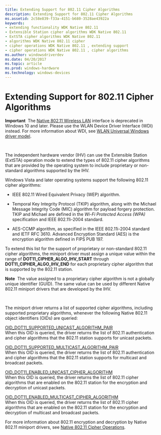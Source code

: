 ```yaml
---
title: Extending Support for 802.11 Cipher Algorithms
description: Extending Support for 802.11 Cipher Algorithms
ms.assetid: 2c58e839-f33a-4151-b680-3528ae43922a
keywords:
- extending functionality WDK Native 802.11
- Extensible Station cipher algorithms WDK Native 802.11
- ExtSTA cipher algorithms WDK Native 802.11
- algorithms WDK Native 802.11 cipher
- cipher operations WDK Native 802.11 , extending support
- cipher operations WDK Native 802.11 , cipher algorithms
ms.author: windowsdriverdev
ms.date: 04/20/2017
ms.topic: article
ms.prod: windows-hardware
ms.technology: windows-devices
---
```


# Extending Support for 802.11 Cipher Algorithms


**Important**  The [Native 802.11 Wireless LAN](native-802-11-wireless-lan4.md) interface is deprecated in Windows 10 and later. Please use the WLAN Device Driver Interface (WDI) instead. For more information about WDI, see [WLAN Universal Windows driver model](wifi-universal-driver-model.md).

 

The independent hardware vendor (IHV) can use the Extensible Station (ExtSTA) operation mode to extend the types of 802.11 cipher algorithms that are provided by the operating system to include proprietary or non-standard algorithms supported by the IHV.

Windows Vista and later operating systems support the following 802.11 cipher algorithms:

-   IEEE 802.11 Wired Equivalent Privacy (WEP) algorithm.

-   Temporal Key Integrity Protocol (TKIP) algorithm, along with the Michael Message Integrity Code (MIC) algorithm for payload forgery protection. TKIP and Michael are defined in the *Wi-Fi Protected Access (WPA)* specification and IEEE 802.11i-2004 standard.

-   AES-CCMP algorithm, as specified in the IEEE 802.11i-2004 standard and IETF RFC 3610. Advanced Encryption Standard (AES) is the encryption algorithm defined in FIPS PUB 197.

To extend this list for the support of proprietary or non-standard 802.11 cipher algorithms, the miniport driver must assign a unique value within the range of **DOT11\_CIPHER\_ALGO\_IHV\_START** through **DOT11\_CIPHER\_ALGO\_IHV\_END** for each proprietary cipher algorithm that is supported by the 802.11 station.

**Note**  The value assigned to a proprietary cipher algorithm is not a globally unique identifier (GUID). The same value can be used by different Native 802.11 miniport drivers that are developed by the IHV.

 

The miniport driver returns a list of supported cipher algorithms, including supported proprietary algorithms, whenever the following Native 802.11 object identifiers (OIDs) are queried:

<a href="" id="--------oid-dot11-supported-unicast-algorithm-pair"></a>[OID\_DOT11\_SUPPORTED\_UNICAST\_ALGORITHM\_PAIR](https://msdn.microsoft.com/library/windows/hardware/ff569430)  
When this OID is queried, the driver returns the list of 802.11 authentication and cipher algorithms that the 802.11 station supports for unicast packets.

<a href="" id="--------oid-dot11-supported-multicast-algorithm-pair"></a>[OID\_DOT11\_SUPPORTED\_MULTICAST\_ALGORITHM\_PAIR](https://msdn.microsoft.com/library/windows/hardware/ff569424)  
When this OID is queried, the driver returns the list of 802.11 authentication and cipher algorithms that the 802.11 station supports for multicast and broadcast packets.

<a href="" id="--------oid-dot11-enabled-unicast-cipher-algorithm"></a>[OID\_DOT11\_ENABLED\_UNICAST\_CIPHER\_ALGORITHM](https://msdn.microsoft.com/library/windows/hardware/ff569358)  
When this OID is queried, the driver returns the list of 802.11 cipher algorithms that are enabled on the 802.11 station for the encryption and decryption of unicast packets.

<a href="" id="--------oid-dot11-enabled-multicast-cipher-algorithm"></a>[OID\_DOT11\_ENABLED\_MULTICAST\_CIPHER\_ALGORITHM](https://msdn.microsoft.com/library/windows/hardware/ff569357)  
When this OID is queried, the driver returns the list of 802.11 cipher algorithms that are enabled on the 802.11 station for the encryption and decryption of multicast and broadcast packets.

For more information about 802.11 encryption and decryption by Native 802.11 miniport drivers, see [Native 802.11 Cipher Operations](native-802-11-cipher-operations.md).

 

 






